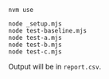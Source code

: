 ```
nvm use

node _setup.mjs
node test-baseline.mjs
node test-a.mjs
node test-b.mjs
node test-c.mjs
```

Output will be in `report.csv`.
